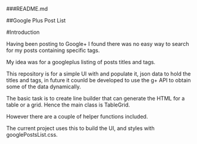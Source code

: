 ###README.md

##Google Plus Post List

#Introduction

Having been posting to Google+ I found there was no easy way to search for my posts containing specific tags.

My idea was for a googleplus listing of posts titles and tags.

This repository is for a simple UI with and populate it, json data to hold the titles and tags, in future it counld be developed to use the g+ API to obtain some of the data dynamically.

The basic task is to create line builder that can generate the HTML for a table or a grid.
Hence the main class is TableGrid.

However there are a couple of helper functions included.

The current project uses this to build the UI, and styles with googlePostsList.css.






